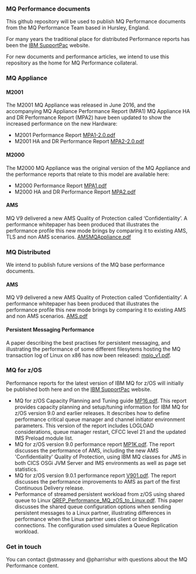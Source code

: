### MQ Performance documents

This github repository will be used to publish MQ Performance documents from the MQ Performance Team based in Hursley, England.

For many years the traditional place for distributed Performance reports has been the [IBM SupportPac](http://www-01.ibm.com/support/docview.wss?uid=swg27007150) website. 

For new documents and performance articles, we intend to use this repository as the home for MQ Performance collateral.

### MQ Appliance
#### M2001

The M2001 MQ Appliance was released in June 2016, and the accompanying MQ Appliance Performance Report (MPA1) MQ Appliance HA and DR Performance Report (MPA2) have been updated to show the increased performance on the new Hardware:
- M2001 Performance Report [MPA1-2.0.pdf](./MPA1-2.0.pdf)
- M2001 HA and DR Performance Report [MPA2-2.0.pdf](./MPA2-2.0.pdf)

#### M2000

The M2000 MQ Appliance was the original version of the MQ Appliance and the performance reports that relate to this model are available here:
- M2000 Performance Report [MPA1.pdf](./MPA1.pdf) 
- M2000 HA and DR Performance Report [MPA2.pdf](./MPA2.pdf) 

#### AMS

MQ V9 delivered a new AMS Quality of Protection called ‘Confidentiality’. A performance whitepaper has been produced that illustrates the performance profile this new mode brings by comparing it to existing AMS, TLS and non AMS scenarios. [AMSMQAppliance.pdf](./AMSMQAppliance.pdf)


### MQ Distributed

We intend to publish future versions of the MQ base performance documents.

#### AMS

MQ V9 delivered a new AMS Quality of Protection called ‘Confidentiality’. A performance whitepaper has been produced that illustrates the performance profile this new mode brings by comparing it to existing AMS and non AMS scenarios. [AMS.pdf](./AMS.pdf)

#### Persistent Messaging Performance

A paper describing the best practises for persistent messaging, and illustrating the performance of some different filesytems hosting the MQ transaction log of Linux on x86 has now been released:
[mqio_v1.pdf](./mqio_v1.pdf).

### MQ for z/OS

Performance reports for the latest version of IBM MQ for z/OS will initially be published both here and on the [IBM SupportPac](http://www-01.ibm.com/support/docview.wss?uid=swg27007150) website. 
- MQ for z/OS Capacity Planning and Tuning guide [MP16.pdf](./mp16.pdf). This report provides capacity planning and setup/tuning information for IBM MQ for z/OS version 9.0 and earlier releases. It describes how to define performance critical queue manager and channel initiator environment parameters. This version of the report includes LOGLOAD considerations, queue manager restart, CFCC level 21 and the updated IMS Preload module list.
- MQ for z/OS version 9.0 performance report [MP1K.pdf](./mp1k.pdf). The report discusses the performance of AMS, including the new AMS 'Confidentiality' Quality of Protection, using IBM MQ classes for JMS in both CICS OSGi JVM Server and IMS environments as well as page set statistics.
- MQ for z/OS version 9.0.1 performance report [V901.pdf](./V901.pdf). The report discusses the performance improvements to AMS as part of the first Continuous Delivery release.
- Performance of streamed persistent workload from z/OS using shared queue to Linux [QREP_Performance_MQ_zOS_to_Linux.pdf](./QREP_Performance_MQ_zOS_to_Linux.pdf). This paper discusses the shared queue configuration options when sending persistent messages to a Linux partner, illustrating differences in performance when the Linux partner uses client or bindings connections. The configuration used simulates a Queue Replication workload.


### Get in touch
You can contact @stmassey and @pharrishur with questions about the MQ Performance content.

